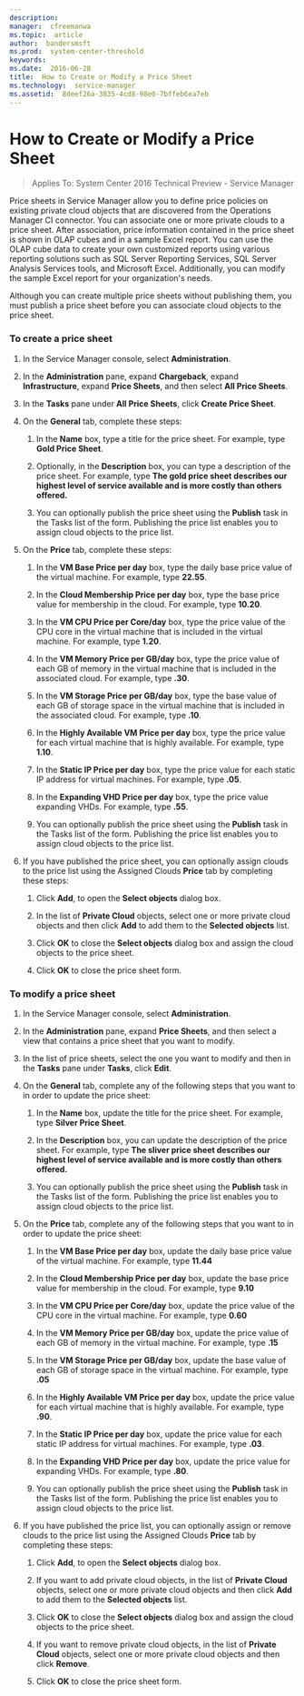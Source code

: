 ```yaml
---
description:  
manager:  cfreemanwa
ms.topic:  article
author:  bandersmsft
ms.prod:  system-center-threshold
keywords:  
ms.date:  2016-06-28
title:  How to Create or Modify a Price Sheet
ms.technology:  service-manager
ms.assetid:  8deef26a-3835-4cd8-98e0-7bffeb6ea7eb
---
```


# How to Create or Modify a Price Sheet

>Applies To: System Center 2016 Technical Preview - Service Manager

Price sheets in Service Manager allow you to define price policies on existing private cloud objects that are discovered from the Operations Manager CI connector. You can associate one or more private clouds to a price sheet. After association, price information contained in the price sheet is shown in OLAP cubes and in a sample Excel report. You can use the OLAP cube data to create your own customized reports using various reporting solutions such as SQL Server Reporting Services, SQL Server Analysis Services tools, and Microsoft Excel. Additionally, you can modify the sample Excel report for your organization's needs.

Although you can create multiple price sheets without publishing them, you must publish a price sheet before you can associate cloud objects to the price sheet.

### To create a price sheet

1.  In the Service Manager console, select **Administration**.

2.  In the **Administration** pane, expand **Chargeback**, expand **Infrastructure**, expand **Price Sheets**, and then select **All Price Sheets**.

3.  In the **Tasks** pane under **All Price Sheets**, click **Create Price Sheet**.

4.  On the **General** tab, complete these steps:

    1.  In the **Name** box, type a title for the price sheet. For example, type **Gold Price Sheet**.

    2.  Optionally, in the **Description** box, you can type a description of the price sheet. For example, type **The gold price sheet describes our highest level of service available and is more costly than others offered.**

    3.  You can optionally publish the price sheet using the **Publish** task in the Tasks list of the form. Publishing the price list enables you to assign cloud objects to the price list.

5.  On the **Price** tab, complete these steps:

    1.  In the **VM Base Price per day** box, type the daily base price value of the virtual machine. For example, type **22.55**.

    2.  In the **Cloud Membership Price per day** box, type the base price value for membership in the cloud. For example, type **10.20**.

    3.  In the **VM CPU Price per Core/day** box, type the price value of the CPU core in the virtual machine that is included in the virtual machine. For example, type **1.20**.

    4.  In the **VM Memory Price per GB/day** box, type the price value of each GB of memory in the virtual machine that is included in the associated cloud. For example, type **.30**.

    5.  In the **VM Storage Price per GB/day** box, type the base value of each GB of storage space in the virtual machine that is included in the associated cloud. For example, type **.10**.

    6.  In the **Highly Available VM Price per day** box, type the price value for each virtual machine that is highly available. For example, type **1.10**.

    7.  In the **Static IP Price per day** box, type the price value for each static IP address for virtual machines. For example, type **.05**.

    8.  In the **Expanding VHD Price per day** box, type the price value expanding VHDs. For example, type **.55**.

    9. You can optionally publish the price sheet using the **Publish** task in the Tasks list of the form. Publishing the price list enables you to assign cloud objects to the price list.

6.  If you have published the price sheet, you can optionally assign clouds to the price list using the Assigned Clouds **Price** tab by completing these steps:

    1.  Click **Add**, to open the **Select objects** dialog box.

    2.  In the list of **Private Cloud** objects, select one or more private cloud objects and then click **Add** to add them to the **Selected objects** list.

    3.  Click **OK** to close the **Select objects** dialog box and assign the cloud objects to the price sheet.

    4.  Click **OK** to close the price sheet form.

### To modify a price sheet

1.  In the Service Manager console, select **Administration**.

2.  In the **Administration** pane, expand **Price Sheets**, and then select a view that contains a price sheet that you want to modify.

3.  In the list of price sheets, select the one you want to modify and then in the **Tasks** pane under **Tasks**, click **Edit**.

4.  On the **General** tab, complete any of the following steps that you want to in order to update the price sheet:

    1.  In the **Name** box, update the title for the price sheet. For example, type **Silver Price Sheet**.

    2.  In the **Description** box, you can update the description of the price sheet. For example, type **The sliver price sheet describes our highest level of service available and is more costly than others offered.**

    3.  You can optionally publish the price sheet using the **Publish** task in the Tasks list of the form. Publishing the price list enables you to assign cloud objects to the price list.

5.  On the **Price** tab, complete any of the following steps that you want to in order to update the price sheet:

    1.  In the **VM Base Price per day** box, update the daily base price value of the virtual machine. For example, type **11.44**

    2.  In the **Cloud Membership Price per day** box, update the base price value for membership in the cloud. For example, type **9.10**

    3.  In the **VM CPU Price per Core/day** box, update the price value of the CPU core in the virtual machine. For example, type **0.60**

    4.  In the **VM Memory Price per GB/day** box, update the price value of each GB of memory in the virtual machine. For example, type **.15**

    5.  In the **VM Storage Price per GB/day** box, update the base value of each GB of storage space in the virtual machine. For example, type **.05**

    6.  In the **Highly Available VM Price per day** box, update the price value for each virtual machine that is highly available. For example, type **.90**.

    7.  In the **Static IP Price per day** box, update the price value for each static IP address for virtual machines. For example, type **.03**.

    8.  In the **Expanding VHD Price per day** box, update the price value for expanding VHDs. For example, type **.80**.

    9. You can optionally publish the price sheet using the **Publish** task in the Tasks list of the form. Publishing the price list enables you to assign cloud objects to the price list.

6.  If you have published the price list, you can optionally assign or remove clouds to the price list using the Assigned Clouds **Price** tab by completing these steps:

    1.  Click **Add**, to open the **Select objects** dialog box.

    2.  If you want to add private cloud objects, in the list of **Private Cloud** objects, select one or more private cloud objects and then click **Add** to add them to the **Selected objects** list.

    3.  Click **OK** to close the **Select objects** dialog box and assign the cloud objects to the price sheet.

    4.  If you want to remove private cloud objects, in the list of **Private Cloud** objects, select one or more private cloud objects and then click **Remove**.

    5.  Click **OK** to close the price sheet form.
